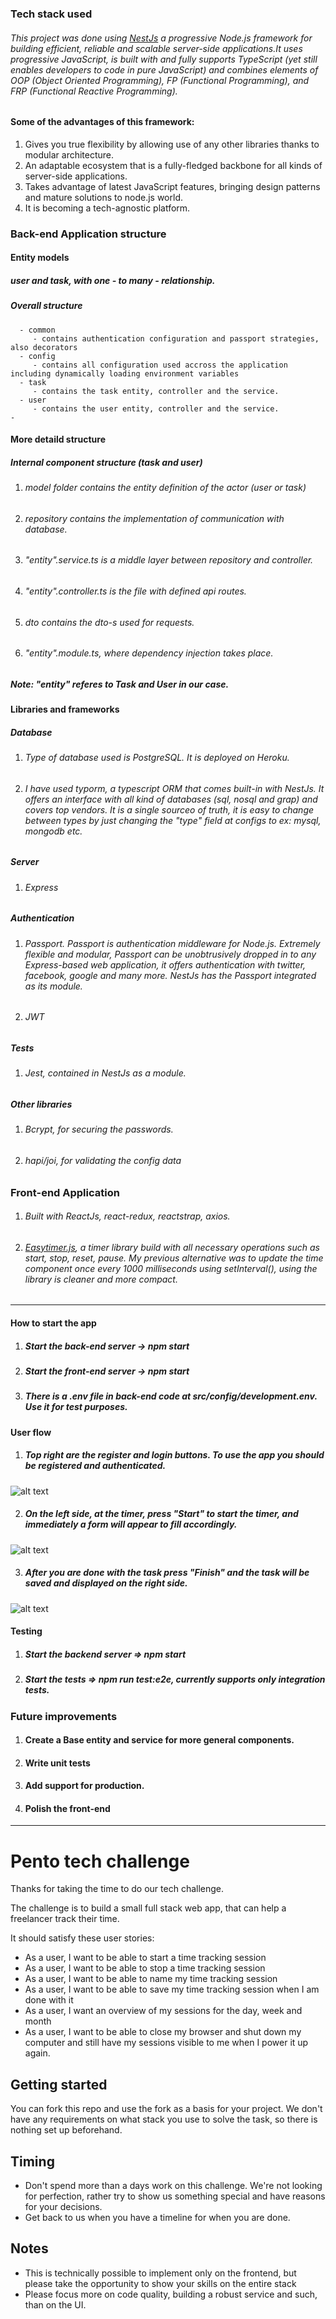 ### Tech stack used
###### This project was done using [NestJs](https://nestjs.com/) a progressive Node.js framework for building efficient, reliable and scalable server-side applications.It uses progressive JavaScript, is built with and fully supports TypeScript (yet still enables developers to code in pure JavaScript) and combines elements of OOP (Object Oriented Programming), FP (Functional Programming), and FRP (Functional Reactive Programming).
#### Some of the advantages of this framework:
1. Gives you true flexibility by allowing use of any other libraries thanks to modular architecture.
2. An adaptable ecosystem that is a fully-fledged backbone for all kinds of server-side applications.
3. Takes advantage of latest JavaScript features, bringing design patterns and mature solutions to node.js world.
4. It is becoming a tech-agnostic platform.


### Back-end Application structure
#### Entity models
   ##### user and task, with one - to many - relationship.
##### Overall structure
```
  - common
     - contains authentication configuration and passport strategies, also decorators
  - config
     - contains all configuration used accross the application including dynamically loading environment variables
  - task
     - contains the task entity, controller and the service.
  - user
     - contains the user entity, controller and the service.
- 
```
#### More detaild structure

##### Internal component structure (task and user)
  1. ###### model folder contains the entity definition of the actor (user or task)
  2. ###### repository contains the implementation of communication with database.
  3. ###### "entity".service.ts is a middle layer between repository and controller.
  4. ###### "entity".controller.ts is the file with defined api routes.
  5. ###### dto contains the dto-s used for requests.
  6. ###### "entity".module.ts, where dependency injection takes place.
  ##### Note: "entity" referes to Task and User in our case.


#### Libraries and frameworks
##### Database
  1. ###### Type of database used is PostgreSQL. It is deployed on Heroku.
  2. ###### I have used typorm, a typescript ORM that comes built-in with NestJs. It offers an interface with all kind of databases                   (sql, nosql and grap) and covers top vendors. It is a single sourceo of truth, it is easy to change between types by just               changing the "type" field at configs to ex: mysql, mongodb etc.
##### Server
 1. ###### Express
##### Authentication
 1. ###### Passport. Passport is authentication middleware for Node.js. Extremely flexible and modular, Passport can be unobtrusively              dropped in to any Express-based web application, it offers authentication with twitter, facebook, google and many more.                  NestJs has the Passport integrated as its module.
 2. ###### JWT
 ##### Tests
  1. ###### Jest, contained in NestJs as a module.
  
 ##### Other libraries
  1. ###### Bcrypt, for securing the passwords.
  2. ###### hapi/joi, for validating the config data

### Front-end Application
 1. ###### Built with ReactJs, react-redux, reactstrap, axios.
 2. ###### [Easytimer.js](https://albert-gonzalez.github.io/easytimer.js/), a timer library build with all necessary operations such as             start, stop, reset, pause. My previous alternative was to update the time component once every 1000 milliseconds using                   setInterval(), using the library is cleaner and more compact. 
 ---
#### How to start the app
 1. ##### Start the back-end server -> npm start
 2. ##### Start the front-end server -> npm start
 3. ##### There is a .env file in back-end code at src/config/development.env. Use it for test purposes.
 
#### User flow
1. ##### Top right are the register and login buttons. To use the app you should be registered and authenticated.
 ![alt text](https://github.com/taulanti/tech-challenge-time/tree/master/picture/1.PNG "Logo Title Text 1")
 
2. ##### On the left side, at the timer, press "Start" to start the timer, and immediately a form will appear to fill accordingly.
![alt text](https://github.com/taulanti/tech-challenge-time/tree/master/picture/2.PNG "Logo Title Text 2")

3. ##### After you are done with the task press "Finish" and the task will be saved and displayed on the right side.
![alt text](https://github.com/taulanti/tech-challenge-time/tree/master/picture/3.PNG "Logo Title Text 3")
 
 #### Testing
  1. ##### Start the backend server => npm start
  2. ##### Start the tests => npm run test:e2e, currently supports only integration tests.
  
 
 ### Future improvements
   1. #### Create a Base entity and service for more general components.
   2. #### Write unit tests
   3. #### Add support for production.
   4. #### Polish the front-end
 


---
# Pento tech challenge

Thanks for taking the time to do our tech challenge. 

The challenge is to build a small full stack web app, that can help a freelancer track their time.

It should satisfy these user stories:

- As a user, I want to be able to start a time tracking session
- As a user, I want to be able to stop a time tracking session
- As a user, I want to be able to name my time tracking session
- As a user, I want to be able to save my time tracking session when I am done with it
- As a user, I want an overview of my sessions for the day, week and month
- As a user, I want to be able to close my browser and shut down my computer and still have my sessions visible to me when I power it up again.

## Getting started

You can fork this repo and use the fork as a basis for your project. We don't have any requirements on what stack you use to solve the task, so there is nothing set up beforehand.

## Timing

- Don't spend more than a days work on this challenge. We're not looking for perfection, rather try to show us something special and have reasons for your decisions.
- Get back to us when you have a timeline for when you are done.

## Notes

 - This is technically possible to implement only on the frontend, but please take the opportunity to show your skills on the entire stack 
 - Please focus more on code quality, building a robust service and such, than on the UI.
